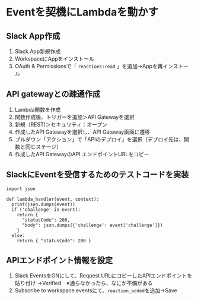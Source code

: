 # Eventを契機にLambdaを動かす

## Slack App作成

1. Slack App新規作成
2. WorkspaceにAppをインストール
3. OAuth & Permissionsで「 `reactions:read` 」を追加→Appを再インストール

## API gatewayとの疎通作成

1. Lambda関数を作成
2. 関数作成後、トリガーを追加＞API Gatewayを選択
3. 新規（REST\)＞セキュリティ：オープン
4. 作成したAPI Gatewayを選択し、API Gateway画面に遷移
5. プルダウン「アクション」で「APIのデプロイ」を選択（デプロイ先は、関数と同じステージ）
6. 作成したAPI GatewayのAPI エンドポイントURLをコピー

## SlackにEventを受信するためのテストコードを実装

```text
import json

def lambda_handler(event, context):
  print(json.dumps(event))
  if ('challenge' in event):
    return {
      "statusCode": 200,
      "body": json.dumps({'challenge': event['challenge']})
    }
  else: 
    return { "statusCode": 200 }
```

## APIエンドポイント情報を設定

1. Slack EventsをONにして、Request URLにコピーしたAPIエンドポイントを貼り付け →Verified　※通らなかったら、なにか不備がある
2. Subscribe to workspace eventsにて、`reaction_added`を追加→Save



